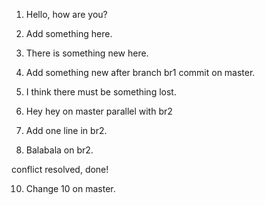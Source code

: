 1. Hello, how are you?

2. Add something here.

3. There is something new here.
  
5. Add something new after branch br1 commit on master.

4. I think there must be something lost.

7. Hey hey on master parallel with br2

6. Add one line in br2.

8. Balabala on br2.

conflict resolved, done!

10. Change 10 on master.
